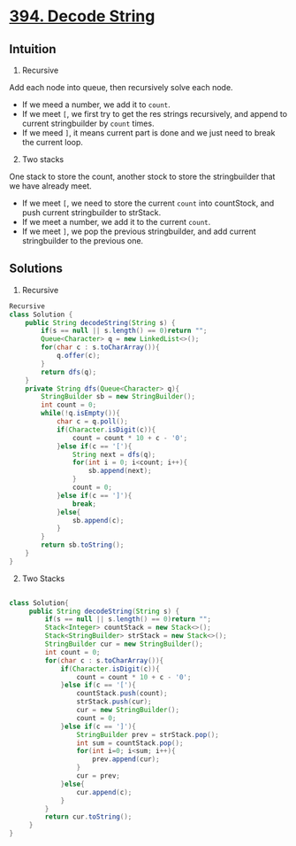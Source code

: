# [394. Decode String](https://leetcode.com/problems/decode-string/)

## Intuition

1. Recursive

Add each node into queue, then recursively solve each node.

* If we meed a number, we add it to `count`.
* If we meet `[`, we first try to get the res strings recursively, and append to current stringbuilder by `count` times.
* If we meed `]`, it means current part is done and we just need to break the current loop.

2. Two stacks

One stack to store the count, another stock to store the stringbuilder that we have already meet.

* If we meet `[`, we need to store the current `count` into countStock, and push current stringbuilder to strStack.
* If we meet a number, we add it to the current `count`.
* If we meet `]`, we pop the previous stringbuilder, and add current stringbuilder to the previous one.

## Solutions

1. Recursive
```java
Recursive
class Solution {
    public String decodeString(String s) {
        if(s == null || s.length() == 0)return "";
        Queue<Character> q = new LinkedList<>();
        for(char c : s.toCharArray()){
            q.offer(c);
        }
        return dfs(q);
    }
    private String dfs(Queue<Character> q){
        StringBuilder sb = new StringBuilder();
        int count = 0;
        while(!q.isEmpty()){
            char c = q.poll();
            if(Character.isDigit(c)){
                count = count * 10 + c - '0';
            }else if(c == '['){
                String next = dfs(q);
                for(int i = 0; i<count; i++){
                    sb.append(next);
                }
                count = 0;
            }else if(c == ']'){
                break;
            }else{
                sb.append(c);
            }
        }
        return sb.toString();
    }
}
```



2. Two Stacks
```java
        
class Solution{
     public String decodeString(String s) {
         if(s == null || s.length() == 0)return "";
         Stack<Integer> countStack = new Stack<>();
         Stack<StringBuilder> strStack = new Stack<>();
         StringBuilder cur = new StringBuilder();
         int count = 0;
         for(char c : s.toCharArray()){
             if(Character.isDigit(c)){
                 count = count * 10 + c - '0';
             }else if(c == '['){
                 countStack.push(count);
                 strStack.push(cur);
                 cur = new StringBuilder();
                 count = 0;
             }else if(c == ']'){
                 StringBuilder prev = strStack.pop();
                 int sum = countStack.pop();
                 for(int i=0; i<sum; i++){
                     prev.append(cur);
                 }
                 cur = prev;
             }else{
                 cur.append(c);
             }
         }
         return cur.toString();
     }
}
```
